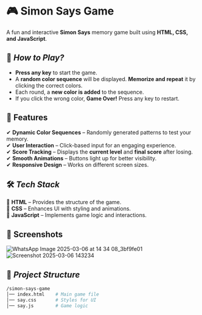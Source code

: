 # 🎮 **Simon Says Game**  

A fun and interactive **Simon Says** memory game built using **HTML, CSS, and JavaScript**.  

## 📌 *How to Play?*  
- **Press any key** to start the game.  
- A **random color sequence** will be displayed. **Memorize and repeat** it by clicking the correct colors.  
- Each round, a **new color is added** to the sequence.  
- If you click the wrong color, **Game Over!** Press any key to restart.  

## 🚀 **Features**  
✔ **Dynamic Color Sequences** – Randomly generated patterns to test your memory.  
✔ **User Interaction** – Click-based input for an engaging experience.  
✔ **Score Tracking** – Displays the **current level** and **final score** after losing.  
✔ **Smooth Animations** – Buttons light up for better visibility.  
✔ **Responsive Design** – Works on different screen sizes.  

## 🛠️ ***Tech Stack***  
🔹 **HTML** – Provides the structure of the game.  
🔹 **CSS** – Enhances UI with styling and animations.  
🔹 **JavaScript** – Implements game logic and interactions.  

## 🎨 **Screenshots**  
![WhatsApp Image 2025-03-06 at 14 34 08_3bf9fe01](https://github.com/user-attachments/assets/09cd1da8-a796-4084-ad56-b4d9e524b46c)
![Screenshot 2025-03-06 143234](https://github.com/user-attachments/assets/1056c6fd-f2c6-426a-ba82-682ac3bf8974)


## 📂 ***Project Structure***  
```bash
/simon-says-game
│── index.html    # Main game file
│── say.css       # Styles for UI
│── say.js        # Game logic
